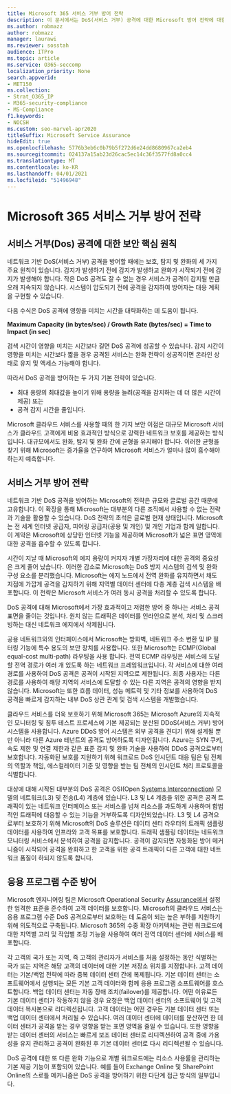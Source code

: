 ```yaml
---
title: Microsoft 365 서비스 거부 방어 전략
description: 이 문서에서는 DoS(서비스 거부) 공격에 대한 Microsoft 방어 전략에 대한 개요를 확인할 수 있습니다.
ms.author: robmazz
author: robmazz
manager: laurawi
ms.reviewer: sosstah
audience: ITPro
ms.topic: article
ms.service: O365-seccomp
localization_priority: None
search.appverid:
- MET150
ms.collection:
- Strat_O365_IP
- M365-security-compliance
- MS-Compliance
f1.keywords:
- NOCSH
ms.custom: seo-marvel-apr2020
titleSuffix: Microsoft Service Assurance
hideEdit: true
ms.openlocfilehash: 5776b3eb6c0b79b5f272d6e24dd8680967ca2eb4
ms.sourcegitcommit: 024137a15ab23d26cac5ec14c36f3577fd8a0cc4
ms.translationtype: MT
ms.contentlocale: ko-KR
ms.lasthandoff: 04/01/2021
ms.locfileid: "51496948"
---
```

# <a name="microsoft-365-denial-of-service-defense-strategy"></a>Microsoft 365 서비스 거부 방어 전략

## <a name="core-principles-of-defense-against-denial-of-service-attacks"></a>서비스 거부(Dos) 공격에 대한 보안 핵심 원칙

네트워크 기반 DoS(서비스 거부) 공격을 방어할 때에는 보호, 탐지 및 완화의 세 가지 주요 원칙이 있습니다. 감지가 발생하기 전에 감지가 발생하고 완화가 시작되기 전에 감지가 발생해야 합니다. 작은 DoS 공격도 잘 수 없는 경우 서비스가 공격이 감지될 만큼 오래 지속되지 않습니다. 시스템이 압도되기 전에 공격을 감지하여 방어자는 대응 계획을 구현할 수 있습니다.

다음 수식은 DoS 공격에 영향을 미치는 시간을 대략화하는 데 도움이 됩니다.

  **Maximum Capacity (in bytes/sec) / Growth Rate (bytes/sec) = Time to Impact (in sec)**

검색 시간이 영향을 미치는 시간보다 길면 DoS 공격에 성공할 수 있습니다. 감지 시간이 영향을 미치는 시간보다 짧을 경우 공격된 서비스는 완화 전략이 성공적이면 온라인 상태로 유지 및 액세스 가능해야 합니다.

따라서 DoS 공격을 방어하는 두 가지 기본 전략이 있습니다.

- 최대 용량의 최대값을 높이기 위해 용량을 늘려(공격을 감지하는 데 더 많은 시간이 제공) 또는
- 공격 감지 시간을 줄입니다.

Microsoft 클라우드 서비스를 사용할 때의 한 가지 보안 이점은 대규모 Microsoft 서비스가 클라우드 고객에게 비용 효과적인 방식으로 강력한 네트워크 보호를 제공하는 방식입니다. 대규모에서도 완화, 탐지 및 완화 간에 균형을 유지해야 합니다. 이러한 균형을 찾기 위해 Microsoft는 증가율을 연구하여 Microsoft 서비스가 얼마나 많이 흡수해야 하는지 예측합니다.

## <a name="denial-of-service-defense-strategy"></a>서비스 거부 방어 전략

네트워크 기반 DoS 공격을 방어하는 Microsoft의 전략은 규모와 글로벌 공간 때문에 고유합니다. 이 확장을 통해 Microsoft는 대부분의 다른 조직에서 사용할 수 없는 전략과 기술을 활용할 수 있습니다. DoS 전략의 초석은 글로벌 현재 상태입니다. Microsoft는 전 세계 인터넷 공급자, 피어링 공급자(공용 및 개인) 및 개인 기업과 함께 일합니다. 이 계약은 Microsoft에 상당한 인터넷 기능을 제공하며 Microsoft가 넓은 표면 영역에 대한 공격을 흡수할 수 있도록 합니다.

시간이 지날 때 Microsoft의 에지 용량이 커지자 개별 가장자리에 대한 공격의 중요성은 크게 줄어 났습니다. 이러한 감소로 Microsoft는 DoS 방지 시스템의 검색 및 완화 구성 요소를 분리했습니다. Microsoft는 에지 노드에서 전역 완화를 유지하면서 채도 지점에 가깝게 공격을 감지하기 위해 지역별 데이터 센터에 다층 계층 검색 시스템을 배포합니다. 이 전략은 Microsoft 서비스가 여러 동시 공격을 처리할 수 있도록 합니다.

DoS 공격에 대해 Microsoft에서 가장 효과적이고 저렴한 방어 중 하나는 서비스 공격 표면을 줄이는 것입니다. 원치 않는 트래픽은 데이터를 인라인으로 분석, 처리 및 스크러빙하는 대신 네트워크 에지에서 삭제됩니다.

공용 네트워크와의 인터페이스에서 Microsoft는 방화벽, 네트워크 주소 변환 및 IP 필터링 기능에 특수 용도의 보안 장치를 사용합니다. 또한 Microsoft는 ECMP(Global equal-cost multi-path) 라우팅을 사용 합니다. 전역 ECMP 라우팅은 서비스에 도달할 전역 경로가 여러 개 있도록 하는 네트워크 프레임워크입니다. 각 서비스에 대한 여러 경로를 사용하여 DoS 공격은 공격이 시작된 지역으로 제한됩니다. 최종 사용자는 다른 경로를 사용하여 해당 지역의 서비스에 도달할 수 있는 다른 지역은 공격의 영향을 받지 않습니다. Microsoft는 또한 흐름 데이터, 성능 메트릭 및 기타 정보를 사용하여 DoS 공격을 빠르게 감지하는 내부 DoS 상관 관계 및 검색 시스템을 개발했습니다.

클라우드 서비스를 더욱 보호하기 위해 Microsoft 365는 Microsoft Azure의 지속적인 모니터링 및 침투 테스트 프로세스에 기본 제공되는 분산된 DDoS(서비스 거부) 방어 시스템을 사용합니다. Azure DDoS 방어 시스템은 외부 공격을 견디기 위해 설계될 뿐만 아니라 다른 Azure 테넌트의 공격도 방어하도록 디자인됩니다. Azure는 SYN 쿠키, 속도 제한 및 연결 제한과 같은 표준 감지 및 완화 기술을 사용하여 DDoS 공격으로부터 보호합니다. 자동화된 보호를 지원하기 위해 워크로드 DoS 인시던트 대응 팀은 팀 전체의 역할과 책임, 에스컬레이터 기준 및 영향을 받는 팀 전체의 인시던트 처리 프로토콜을 식별합니다.

대상에 대해 시작된 대부분의 DoS 공격은 OSI(Open [Systems Interconnection)](/windows-hardware/drivers/network/windows-network-architecture-and-the-osi-model) 모델의 네트워크(L3) 및 전송(L4) 계층에 있습니다. L3 및 L4 계층을 위한 공격은 공격 트래픽이 있는 네트워크 인터페이스 또는 서비스를 넘쳐 리소스를 과도하게 사용하며 합법적인 트래픽에 대응할 수 있는 기능을 거부하도록 디자인되었습니다. L3 및 L4 공격으로부터 보호하기 위해 Microsoft의 DoS 솔루션은 데이터 센터 라우터의 트래픽 샘플링 데이터를 사용하여 인프라와 고객 목표를 보호합니다. 트래픽 샘플링 데이터는 네트워크 모니터링 서비스에서 분석하여 공격을 감지합니다. 공격이 감지되면 자동화된 방어 메커니즘이 시작되어 공격을 완화하고 한 고객을 위한 공격 트래픽이 다른 고객에 대한 네트워크 품질이 하되지 않도록 합니다.

## <a name="application-level-defenses"></a>응용 프로그램 수준 방어

Microsoft 엔지니어링 팀은 Microsoft Operational Security [Assurance에서](https://www.microsoft.com/SDL/OperationalSecurityAssurance) 설정한 엄격한 표준을 준수하여 고객 데이터를 보호합니다. Microsoft의 클라우드 서비스는 응용 프로그램 수준 DoS 공격으로부터 보호하는 데 도움이 되는 높은 부하를 지원하기 위해 의도적으로 구축됩니다. Microsoft 365의 수중 확장 아키텍처는 관련 워크로드에 대한 지역별 고리 및 작업별 조정 기능을 사용하여 여러 전역 데이터 센터에 서비스를 배포합니다.

각 고객의 국가 또는 지역, 즉 고객의 관리자가 서비스를 처음 설정하는 동안 식별하는 국가 또는 지역은 해당 고객의 데이터에 대한 기본 저장소 위치를 지정합니다. 고객 데이터는 기본/백업 전략에 따라 중복 데이터 센터 간에 복제됩니다. 기본 데이터 센터는 소프트웨어에서 실행되는 모든 기본 고객 데이터와 함께 응용 프로그램 소프트웨어를 호스트합니다. 백업 데이터 센터는 자동 장애 조치(failover)를 제공합니다. 어떤 이유로든 기본 데이터 센터가 작동하지 않을 경우 요청은 백업 데이터 센터의 소프트웨어 및 고객 데이터 복사본으로 리디렉션됩니다. 고객 데이터는 어떤 경우든 기본 데이터 센터 또는 백업 데이터 센터에서 처리될 수 있습니다. 여러 데이터 센터에 데이터를 분산하면 한 데이터 센터가 공격을 받는 경우 영향을 받는 표면 영역을 줄일 수 있습니다. 또한 영향을 받는 데이터 센터의 서비스는 빠르게 보조 데이터 센터로 리디렉션하여 공격 중에 가용성을 유지 관리하고 공격이 완화된 후 기본 데이터 센터로 다시 리디렉션될 수 있습니다.

DoS 공격에 대한 또 다른 완화 기능으로 개별 워크로드에는 리소스 사용률을 관리하는 기본 제공 기능이 포함되어 있습니다. 예를 들어 Exchange Online 및 SharePoint Online의 스로틀 메커니즘은 DoS 공격을 방어하기 위한 다단계 접근 방식의 일부입니다.
